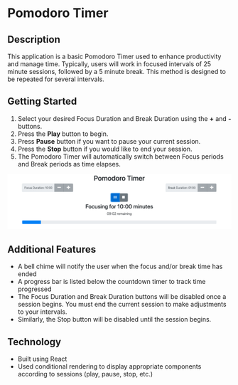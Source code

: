 # Pomodoro Timer

## Description

This application is a basic Pomodoro Timer used to enhance productivity and manage time. Typically, users will work in focused intervals of 25 minute sessions, followed by a 5 minute break. This method is designed to be repeated for several intervals.

## Getting Started

1. Select your desired Focus Duration and Break Duration using the **+** and **-** buttons.
2. Press the **Play** button to begin.
3. Press **Pause** button if you want to pause your current session.
4. Press the **Stop** button if you would like to end your session.
5. The Pomodoro Timer will automatically switch between Focus periods and Break periods as time elapses.

![Pomodoro Timer](./Pomodoro-Timer.png)

## Additional Features

- A bell chime will notify the user when the focus and/or break time has ended
- A progress bar is listed below the countdown timer to track time progressed
- The Focus Duration and Break Duration buttons will be disabled once a session begins. You must end the current session to make adjustments to your intervals.
- Similarly, the Stop button will be disabled until the session begins.

## Technology

- Built using React
- Used conditional rendering to display appropriate components according to sessions (play, pause, stop, etc.)
